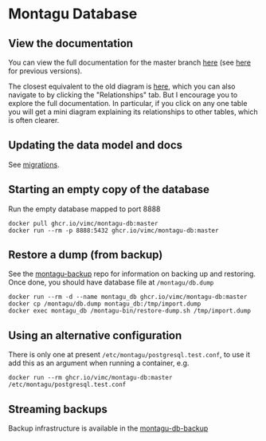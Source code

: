 # Montagu Database

## View the documentation
You can view the full documentation for the master branch
[here](https://vimc.github.io/montagu-db-docs/latest) (see [here](https://vimc.github.io/montagu-db-docs) for previous versions).

The closest equivalent to the old diagram is [here](https://vimc.github.io/montagu-db-docs/latest/diagrams/summary/relationships.real.compact.png),
which you can also navigate to by clicking the "Relationships" tab. But I 
encourage you to explore the full documentation. In particular, if you click on 
any one table you will get a mini diagram explaining its relationships to other 
tables, which is often clearer.

## Updating the data model and docs

See [migrations](db/migrations/README.md).

## Starting an empty copy of the database

Run the empty database mapped to port 8888

```
docker pull ghcr.io/vimc/montagu-db:master
docker run --rm -p 8888:5432 ghcr.io/vimc/montagu-db:master
```

## Restore a dump (from backup)

See the [montagu-backup](https://github.com/vimc/montagu-backup) repo for information on backing up and restoring.  Once done, you should have database file at `/montagu/db.dump`

```
docker run --rm -d --name montagu_db ghcr.io/vimc/montagu-db:master
docker cp /montagu/db.dump montagu_db:/tmp/import.dump
docker exec montagu_db /montagu-bin/restore-dump.sh /tmp/import.dump
```

## Using an alternative configuration

There is only one at present `/etc/montagu/postgresql.test.conf`, to use it add this as an argument when running a container, e.g.

```
docker run --rm ghcr.io/vimc/montagu-db:master /etc/montagu/postgresql.test.conf
```

## Streaming backups

Backup infrastructure is available in the [montagu-db-backup](https://github.com/vimc/montagu-db-backup)
